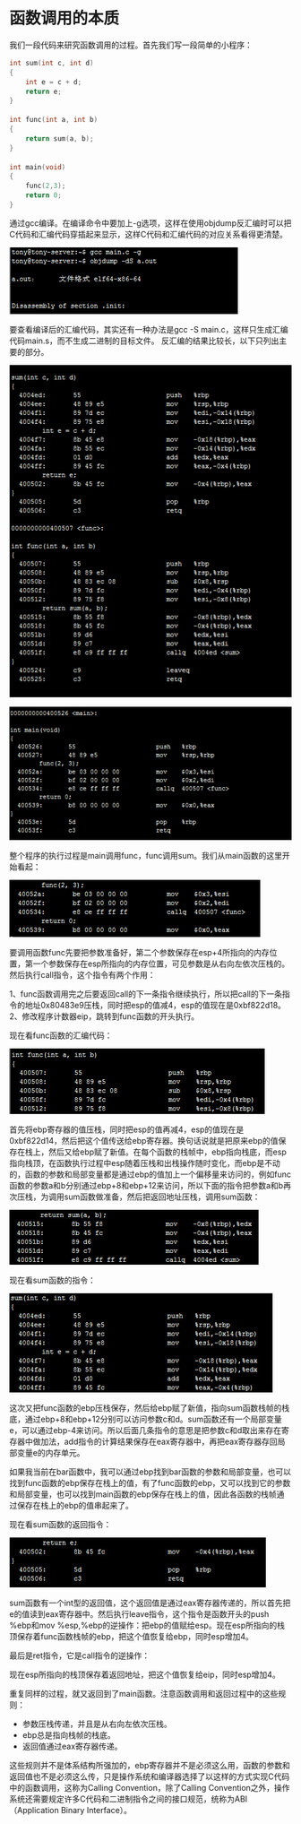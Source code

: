 # 函数调用的本质

我们一段代码来研究函数调用的过程。首先我们写一段简单的小程序：

```c
int sum(int c, int d)  
{  
	int e = c + d;  
	return e;  
}  
   
int func(int a, int b)  
{  
	return sum(a, b);  
}  
   
int main(void)  
{  
	func(2,3);  
	return 0;  
}  
```

通过gcc编译。在编译命令中要加上-g选项，这样在使用objdump反汇编时可以把C代码和汇编代码穿插起来显示，这样C代码和汇编代码的对应关系看得更清楚。

![](./images/5.png)

要查看编译后的汇编代码，其实还有一种办法是gcc -S main.c，这样只生成汇编代码main.s，而不生成二进制的目标文件。
反汇编的结果比较长，以下只列出主要的部分。

![](./images/6.png)

![](./images/7.png)

整个程序的执行过程是main调用func，func调用sum。我们从main函数的这里开始看起：

![](./images/8.png)

要调用函数func先要把参数准备好，第二个参数保存在esp+4所指向的内存位置，第一个参数保存在esp所指向的内存位置，可见参数是从右向左依次压栈的。然后执行call指令，这个指令有两个作用：

1、func函数调用完之后要返回call的下一条指令继续执行，所以把call的下一条指令的地址0x80483e9压栈，同时把esp的值减4，esp的值现在是0xbf822d18。
2、修改程序计数器eip，跳转到func函数的开头执行。

现在看func函数的汇编代码：

![](./images/9.png)

首先将ebp寄存器的值压栈，同时把esp的值再减4，esp的值现在是0xbf822d14，然后把这个值传送给ebp寄存器。换句话说就是把原来ebp的值保存在栈上，然后又给ebp赋了新值。在每个函数的栈帧中，ebp指向栈底，而esp指向栈顶，在函数执行过程中esp随着压栈和出栈操作随时变化，而ebp是不动的，函数的参数和局部变量都是通过ebp的值加上一个偏移量来访问的，例如func函数的参数a和b分别通过ebp+8和ebp+12来访问，所以下面的指令把参数a和b再次压栈，为调用sum函数做准备，然后把返回地址压栈，调用sum函数：

![](./images/10.png)

现在看sum函数的指令：

![](./images/11.png)

这次又把func函数的ebp压栈保存，然后给ebp赋了新值，指向sum函数栈帧的栈底，通过ebp+8和ebp+12分别可以访问参数c和d。sum函数还有一个局部变量e，可以通过ebp-4来访问。所以后面几条指令的意思是把参数c和d取出来存在寄存器中做加法，add指令的计算结果保存在eax寄存器中，再把eax寄存器存回局部变量e的内存单元。

如果我当前在bar函数中，我可以通过ebp找到bar函数的参数和局部变量，也可以找到func函数的ebp保存在栈上的值，有了func函数的ebp，又可以找到它的参数和局部变量，也可以找到main函数的ebp保存在栈上的值，因此各函数的栈帧通过保存在栈上的ebp的值串起来了。

现在看sum函数的返回指令：

![](./images/12.png)

sum函数有一个int型的返回值，这个返回值是通过eax寄存器传递的，所以首先把e的值读到eax寄存器中。然后执行leave指令，这个指令是函数开头的push %ebp和mov %esp,%ebp的逆操作：把ebp的值赋给esp。现在esp所指向的栈顶保存着func函数栈帧的ebp，把这个值恢复给ebp，同时esp增加4。

最后是ret指令，它是call指令的逆操作：

现在esp所指向的栈顶保存着返回地址，把这个值恢复给eip，同时esp增加4。

重复同样的过程，就又返回到了main函数。注意函数调用和返回过程中的这些规则：

- 参数压栈传递，并且是从右向左依次压栈。
- ebp总是指向栈帧的栈底。
- 返回值通过eax寄存器传递。

这些规则并不是体系结构所强加的，ebp寄存器并不是必须这么用，函数的参数和返回值也不是必须这么传，只是操作系统和编译器选择了以这样的方式实现C代码中的函数调用，这称为Calling Convention，除了Calling Convention之外，操作系统还需要规定许多C代码和二进制指令之间的接口规范，统称为ABI（Application Binary Interface）。